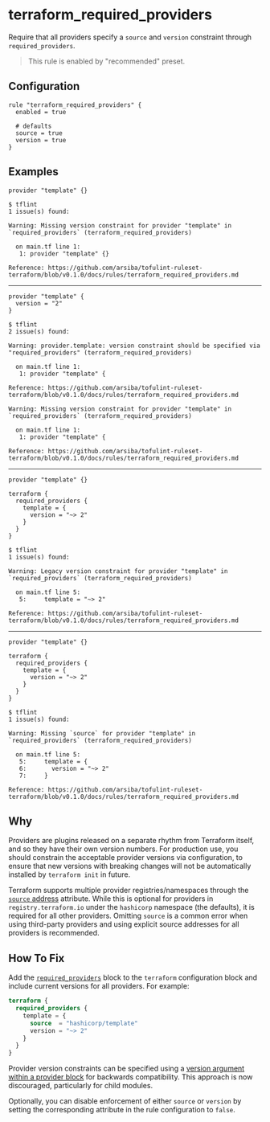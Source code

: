 # terraform_required_providers

Require that all providers specify a `source` and `version` constraint through `required_providers`.

> This rule is enabled by "recommended" preset.

## Configuration

```hcl
rule "terraform_required_providers" {
  enabled = true

  # defaults
  source = true
  version = true
}
```

## Examples

```hcl
provider "template" {}
```

```
$ tflint
1 issue(s) found:

Warning: Missing version constraint for provider "template" in `required_providers` (terraform_required_providers)

  on main.tf line 1:
   1: provider "template" {}

Reference: https://github.com/arsiba/tofulint-ruleset-terraform/blob/v0.1.0/docs/rules/terraform_required_providers.md
```

<hr>

```hcl
provider "template" {
  version = "2"
}
```

```
$ tflint
2 issue(s) found:

Warning: provider.template: version constraint should be specified via "required_providers" (terraform_required_providers)

  on main.tf line 1:
   1: provider "template" {

Reference: https://github.com/arsiba/tofulint-ruleset-terraform/blob/v0.1.0/docs/rules/terraform_required_providers.md

Warning: Missing version constraint for provider "template" in `required_providers` (terraform_required_providers)

  on main.tf line 1:
   1: provider "template" {

Reference: https://github.com/arsiba/tofulint-ruleset-terraform/blob/v0.1.0/docs/rules/terraform_required_providers.md
```

<hr>

```hcl
provider "template" {}

terraform {
  required_providers {
    template = {
      version = "~> 2"
    }
  }
}
```

```
$ tflint
1 issue(s) found:

Warning: Legacy version constraint for provider "template" in `required_providers` (terraform_required_providers)

  on main.tf line 5:
   5:     template = "~> 2"

Reference: https://github.com/arsiba/tofulint-ruleset-terraform/blob/v0.1.0/docs/rules/terraform_required_providers.md
```

<hr>

```hcl
provider "template" {}

terraform {
  required_providers {
    template = {
      version = "~> 2"
    }
  }
}
```

```
$ tflint
1 issue(s) found:

Warning: Missing `source` for provider "template" in `required_providers` (terraform_required_providers)

  on main.tf line 5:
   5:     template = {
   6:       version = "~> 2"
   7:     }

Reference: https://github.com/arsiba/tofulint-ruleset-terraform/blob/v0.1.0/docs/rules/terraform_required_providers.md
```

## Why

Providers are plugins released on a separate rhythm from Terraform itself, and so they have their own version numbers. For production use, you should constrain the acceptable provider versions via configuration, to ensure that new versions with breaking changes will not be automatically installed by `terraform init` in future.

Terraform supports multiple provider registries/namespaces through the [`source` address](https://developer.hashicorp.com/terraform/language/providers/requirements#source-addresses) attribute. While this is optional for providers in `registry.terraform.io` under the `hashicorp` namespace (the defaults), it is required for all other providers. Omitting `source` is a common error when using third-party providers and using explicit source addresses for all providers is recommended.

## How To Fix

Add the [`required_providers`](https://developer.hashicorp.com/terraform/language/providers/requirements#requiring-providers) block to the `terraform` configuration block and include current versions for all providers. For example:

```tf
terraform {
  required_providers {
    template = {
      source  = "hashicorp/template"
      version = "~> 2"
    }
  }
}
```

Provider version constraints can be specified using a [version argument within a provider block](https://developer.hashicorp.com/terraform/language/providers/configuration#provider-versions) for backwards compatibility. This approach is now discouraged, particularly for child modules.

Optionally, you can disable enforcement of either `source` or `version` by setting the corresponding attribute in the rule configuration to `false`.
